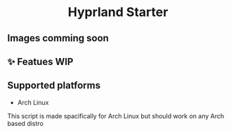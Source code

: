 <div align="center">
<h1>Hyprland Starter</h1>
</div>

## Images comming soon

## ✨ Featues WIP

## Supported platforms

- Arch Linux

This script is made spacifically for Arch Linux but should work on any Arch based distro
